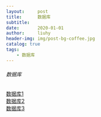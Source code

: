 ```yaml
---
layout:     post
title:      数据库
subtitle:   
date:       2020-01-01
author:     liuhy
header-img: img/post-bg-coffee.jpg
catalog: true
tags:
    - 数据库
---
```


###### 数据库
[数据库1](1.md)     
[数据库2](2.md)     
[数据库3](3.md)     
